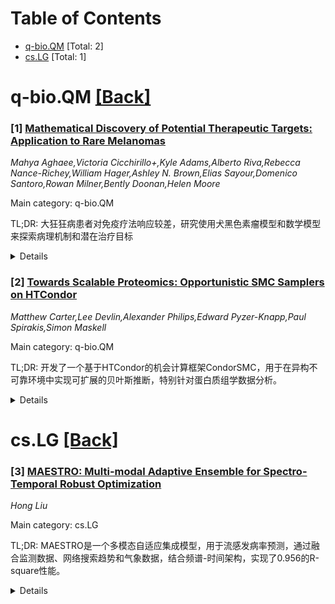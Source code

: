 <div id=toc></div>

# Table of Contents

- [q-bio.QM](#q-bio.QM) [Total: 2]
- [cs.LG](#cs.LG) [Total: 1]


<div id='q-bio.QM'></div>

# q-bio.QM [[Back]](#toc)

### [1] [Mathematical Discovery of Potential Therapeutic Targets: Application to Rare Melanomas](https://arxiv.org/abs/2509.08013)
*Mahya Aghaee,Victoria Cicchirillo+,Kyle Adams,Alberto Riva,Rebecca Nance-Richey,William Hager,Ashley N. Brown,Elias Sayour,Domenico Santoro,Rowan Milner,Bently Doonan,Helen Moore*

Main category: q-bio.QM

TL;DR: 大狂狂病患者对免疫疗法响应较差，研究使用犬黑色素瘤模型和数学模型来探索病理机制和潜在治疗目标


<details>
  <summary>Details</summary>
Motivation: 罕见黑色素瘤患者对免疫疗法响应率低，生存率低，需要更好地理解肿瘤-免疫动态以改善疗效

Method: 分析犬黑色素瘤RNA序列数据，结合文献信息构建机制数学模型，进行敏感性分析确定关键途径

Result: 数学模型指出了动态过程中的关键影响途径，为潜在新治疗目标和聚合疗法提供支持

Conclusion: 犬黑色素瘤是研究罕见人类黑色素瘤的价值模型，这种工作流程可扩展到其他罕见疾病研究

Abstract: Patients with rare types of melanoma such as acral, mucosal, or uveal
melanoma, have lower survival rates than patients with cutaneous melanoma;
these lower survival rates reflect the lower objective response rates to
immunotherapy compared to cutaneous melanoma. Understanding tumor-immune
dynamics in rare melanomas is critical for the development of new therapies and
for improving response rates to current cancer therapies. Progress has been
hindered by the lack of clinical data and the need for better preclinical
models of rare melanomas. Canine melanoma provides a valuable comparative
oncology model for rare types of human melanomas. We analyzed RNA sequencing
data from canine melanoma patients and combined this with literature
information to create a novel mechanistic mathematical model of melanoma-immune
dynamics. Sensitivity analysis of the mathematical model indicated influential
pathways in the dynamics, providing support for potential new therapeutic
targets and future combinations of therapies. We share our learnings from this
work, to help enable the application of this proof-of-concept workflow to other
rare disease settings with sparse available data.

</details>


### [2] [Towards Scalable Proteomics: Opportunistic SMC Samplers on HTCondor](https://arxiv.org/abs/2509.08020)
*Matthew Carter,Lee Devlin,Alexander Philips,Edward Pyzer-Knapp,Paul Spirakis,Simon Maskell*

Main category: q-bio.QM

TL;DR: 开发了一个基于HTCondor的机会计算框架CondorSMC，用于在异构不可靠环境中实现可扩展的贝叶斯推断，特别针对蛋白质组学数据分析。


<details>
  <summary>Details</summary>
Motivation: 解决蛋白质组学中复杂贝叶斯模型计算强度大、传统方法依赖专用硬件导致成本高的问题，提高先进建模技术的可访问性。

Method: 采用机会计算框架，利用空闲计算资源，设计新颖的Coordinator-Manager-Follower架构减少同步开销，支持在异构不可靠环境中稳健运行。

Result: 在真实蛋白质组学模型上验证，机会SMC能够实现准确的推断和弱扩展性，在固定时间预算下随着资源增加生成更多样本。

Conclusion: CondorSMC框架为大规模蛋白质组学推断提供了可行的解决方案，无需专用高性能计算基础设施，并开源了相应工具包。

Abstract: Quantitative proteomics plays a central role in uncovering regulatory
mechanisms, identifying disease biomarkers, and guiding the development of
precision therapies. These insights are often obtained through complex Bayesian
models, whose inference procedures are computationally intensive, especially
when applied at scale to biological datasets. This limits the accessibility of
advanced modelling techniques needed to fully exploit proteomics data. Although
Sequential Monte Carlo (SMC) methods offer a parallelisable alternative to
traditional Markov Chain Monte Carlo, their high-performance implementations
often rely on specialised hardware, increasing both financial and energy costs.
We address these challenges by introducing an opportunistic computing framework
for SMC samplers, tailored to the demands of large-scale proteomics inference.
Our approach leverages idle compute resources at the University of Liverpool
via HTCondor, enabling scalable Bayesian inference without dedicated
high-performance computing infrastructure. Central to this framework is a novel
Coordinator-Manager-Follower architecture that reduces synchronisation overhead
and supports robust operation in heterogeneous, unreliable environments. We
evaluate the framework on a realistic proteomics model and show that
opportunistic SMC delivers accurate inference with weak scaling, increasing
samples generated under a fixed time budget as more resources join. To support
adoption, we release CondorSMC, an open-source package for deploying SMC
samplers in opportunistic computing environments.

</details>


<div id='cs.LG'></div>

# cs.LG [[Back]](#toc)

### [3] [MAESTRO: Multi-modal Adaptive Ensemble for Spectro-Temporal Robust Optimization](https://arxiv.org/abs/2509.08578)
*Hong Liu*

Main category: cs.LG

TL;DR: MAESTRO是一个多模态自适应集成模型，用于流感发病率预测，通过融合监测数据、网络搜索趋势和气象数据，结合频谱-时间架构，实现了0.956的R-square性能。


<details>
  <summary>Details</summary>
Motivation: 及时准确的流感发病率预测对公共卫生决策至关重要，需要开发能够融合多模态数据并处理时间序列复杂特性的鲁棒预测模型。

Method: 使用多模态数据融合（监测、网络搜索、气象数据），采用频谱-时间分解架构，结合Transformer编码器、Mamba状态空间模型、多尺度时间卷积和频域分析模块，通过跨通道注意力机制整合信息。

Result: 在香港11年流感数据上表现出色，达到0.956的R-square值，证明了多模态融合和频谱-时间组件的重要贡献。

Conclusion: MAESTRO提供了一个强大统一的框架，展示了先进频谱-时间建模和多模态数据融合在流行病学预测中的关键协同作用，模型已公开以促进部署和扩展。

Abstract: Timely and robust influenza incidence forecasting is critical for public
health decision-making. To address this, we present MAESTRO, a Multi-modal
Adaptive Ensemble for Spectro-Temporal Robust Optimization. MAESTRO achieves
robustness by adaptively fusing multi-modal inputs-including surveillance, web
search trends, and meteorological data-and leveraging a comprehensive
spectro-temporal architecture. The model first decomposes time series into
seasonal and trend components. These are then processed through a hybrid
feature enhancement pipeline combining Transformer-based encoders, a Mamba
state-space model for long-range dependencies, multi-scale temporal
convolutions, and a frequency-domain analysis module. A cross-channel attention
mechanism further integrates information across the different data modalities.
Finally, a temporal projection head performs sequence-to-sequence forecasting,
with an optional estimator to quantify prediction uncertainty. Evaluated on
over 11 years of Hong Kong influenza data (excluding the COVID-19 period),
MAESTRO shows strong competitive performance, demonstrating a superior model
fit and relative accuracy, achieving a state-of-the-art R-square of 0.956.
Extensive ablations confirm the significant contributions of both multi-modal
fusion and the spectro-temporal components. Our modular and reproducible
pipeline is made publicly available to facilitate deployment and extension to
other regions and pathogens.Our publicly available pipeline presents a
powerful, unified framework, demonstrating the critical synergy of advanced
spectro-temporal modeling and multi-modal data fusion for robust
epidemiological forecasting.

</details>
